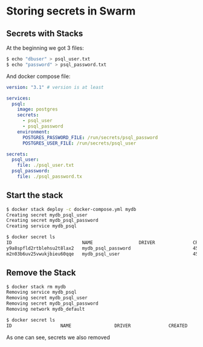 # Storing secrets in Swarm

## Secrets with Stacks

At the beginning we got 3 files:

```bash
$ echo "dbuser" > psql_user.txt
$ echo "password" > psql_password.txt
```

And docker compose file:
```yaml
version: "3.1" # version is at least

services:
  psql:
    image: postgres
    secrets:
      - psql_user
      - psql_password
    environment:
      POSTGRES_PASSWORD_FILE: /run/secrets/psql_password
      POSTGRES_USER_FILE: /run/secrets/psql_user

secrets:
  psql_user:
    file: ./psql_user.txt
  psql_password:
    file: ./psql_password.tx
```

## Start the stack

```bash
$ docker stack deploy -c docker-compose.yml mydb
Creating secret mydb_psql_user
Creating secret mydb_psql_password
Creating service mydb_psql

$ docker secret ls
ID                          NAME                 DRIVER              CREATED             UPDATED
y9a8spfld2rtblehsu2t8lax2   mydb_psql_password                       45 seconds ago      45 seconds ago
m2n03b6uv25vwukjbieu60qqe   mydb_psql_user                           45 seconds ago      45 seconds ago
```

## Remove the Stack

```bash
$ docker stack rm mydb
Removing service mydb_psql
Removing secret mydb_psql_user
Removing secret mydb_psql_password
Removing network mydb_default

$ docker secret ls
ID                  NAME                DRIVER              CREATED             UPDATED
```

As one can see, secrets we also removed
